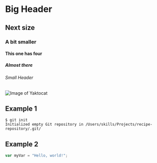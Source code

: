 # Big Header
## Next size
### A bit smaller
#### This one has four
##### Almost there
###### Small Header


![Image of Yaktocat](https://octodex.github.com/images/yaktocat.png)

## Example 1
```
$ git init
Initialized empty Git repository in /Users/skills/Projects/recipe-repository/.git/
```

## Example 2
``` javascript
var myVar = "Hello, world!";
```
